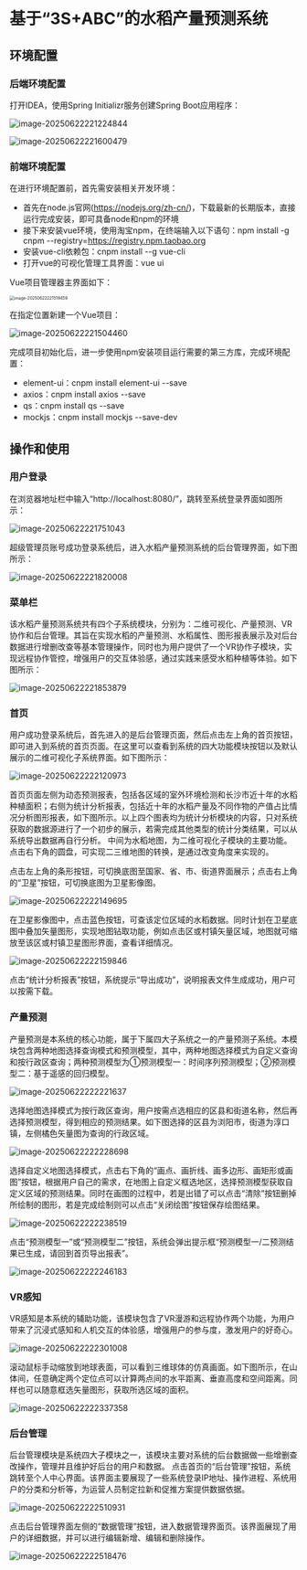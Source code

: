 # 基于“3S+ABC”的水稻产量预测系统

## 环境配置

### 后端环境配置

打开IDEA，使用Spring Initializr服务创建Spring Boot应用程序：

![image-20250622221224844](C:\Users\TY\AppData\Roaming\Typora\typora-user-images\image-20250622221224844.png)

![image-20250622221600479](C:\Users\TY\AppData\Roaming\Typora\typora-user-images\image-20250622221600479.png)



### 前端环境配置

在进行环境配置前，首先需安装相关开发环境：

* 首先在node.js官网(https://nodejs.org/zh-cn/)，下载最新的长期版本，直接运行完成安装，即可具备node和npm的环境
* 接下来安装vue环境，使用淘宝npm，在终端输入以下语句：npm install -g cnpm --registry=https://registry.npm.taobao.org
* 安装vue-cli依赖包：cnpm install --g vue-cli
* 打开vue的可视化管理工具界面：vue ui



Vue项目管理器主界面如下：

<img src="C:\Users\TY\AppData\Roaming\Typora\typora-user-images\image-20250622221519459.png" alt="image-20250622221519459" style="zoom: 50%;" />



在指定位置新建一个Vue项目：

![image-20250622221504460](C:\Users\TY\AppData\Roaming\Typora\typora-user-images\image-20250622221504460.png)



完成项目初始化后，进一步使用npm安装项目运行需要的第三方库，完成环境配置：

* element-ui：cnpm install element-ui --save
* axios：cnpm install axios --save
* qs：cnpm install qs --save
* mockjs：cnpm install mockjs --save-dev





## 操作和使用

### 用户登录

在浏览器地址栏中输入“http://localhost:8080/”，跳转至系统登录界面如图所示：

![image-20250622221751043](C:\Users\TY\AppData\Roaming\Typora\typora-user-images\image-20250622221751043.png)



超级管理员账号成功登录系统后，进入水稻产量预测系统的后台管理界面，如下图所示：

![image-20250622221820008](C:\Users\TY\AppData\Roaming\Typora\typora-user-images\image-20250622221820008.png)



### 菜单栏

该水稻产量预测系统共有四个子系统模块，分别为：二维可视化、产量预测、VR协作和后台管理。其旨在实现水稻的产量预测、水稻属性、图形报表展示及对后台数据进行增删改查等基本管理操作，同时也为用户提供了一个VR协作子模块，实现远程协作管控，增强用户的交互体验感，通过实践来感受水稻种植等体验。如下图所示：

![image-20250622221853879](C:\Users\TY\AppData\Roaming\Typora\typora-user-images\image-20250622221853879.png)



### 首页

用户成功登录系统后，首先进入的是后台管理页面，然后点击左上角的首页按钮，即可进入到系统的首页页面。在这里可以查看到系统的四大功能模块按钮以及默认展示的二维可视化子系统界面。如下图所示：

![image-20250622222120973](C:\Users\TY\AppData\Roaming\Typora\typora-user-images\image-20250622222120973.png)

首页页面左侧为动态预测报表，包括各区域的室外环境检测和长沙市近十年的水稻种植面积；右侧为统计分析报表，包括近十年的水稻产量及不同作物的产值占比情况分析图形报表，如下图所示。以上四个图表均为统计分析模块的内容，只对系统获取的数据源进行了一个初步的展示，若需完成其他类型的统计分类结果，可以从系统导出数据再自行分析。
中间为水稻地图，为二维可视化子模块的主要功能。点击右下角的圆盘，可实现二三维地图的转换，是通过改变角度来实现的。



点击左上角的条形按钮，可切换底图至国家、省、市、街道界面展示；点击右上角的“卫星”按钮，可切换底图为卫星影像图。

![image-20250622222149695](C:\Users\TY\AppData\Roaming\Typora\typora-user-images\image-20250622222149695.png)



在卫星影像图中，点击蓝色按钮，可查该定位区域的水稻数据。同时计划在卫星底图中叠加矢量图形，实现地图钻取功能，例如点击区或村镇矢量区域，地图就可缩放至该区或村镇卫星图形界面，查看详细情况。

![image-20250622222159846](C:\Users\TY\AppData\Roaming\Typora\typora-user-images\image-20250622222159846.png)



点击“统计分析报表”按钮，系统提示“导出成功”，说明报表文件生成成功，用户可以按需下载。



### 产量预测

产量预测是本系统的核心功能，属于下属四大子系统之一的产量预测子系统。本模块包含两种地图选择查询模式和预测模型，其中，两种地图选择模式为自定义查询和按行政区查询；两种预测模型为①预测模型一：时间序列预测模型；②预测模型二：基于遥感的回归模型。

![image-20250622222221637](C:\Users\TY\AppData\Roaming\Typora\typora-user-images\image-20250622222221637.png)



选择地图选择模式为按行政区查询，用户按需点选相应的区县和街道名称，然后再选择预测模型，得到相应的预测结果。如下图选择的区县为浏阳市，街道为淳口镇，左侧橘色矢量图为查询的行政区域。

![image-20250622222228698](C:\Users\TY\AppData\Roaming\Typora\typora-user-images\image-20250622222228698.png)



选择自定义地图选择模式，点击右下角的“画点、画折线、画多边形、画矩形或画图”按钮，根据用户自己的需求，在地图上自定义框选地区，选择预测模型获取自定义区域的预测结果。同时在画图的过程中，若是出错了可以点击“清除”按钮删掉所绘制的图形，若是完成绘制则可以点击“关闭绘图”按钮保存绘图结果。

![image-20250622222238519](C:\Users\TY\AppData\Roaming\Typora\typora-user-images\image-20250622222238519.png)



点击“预测模型一”或“预测模型二”按钮，系统会弹出提示框“预测模型一/二预测结果已生成，请回到首页导出报表”。

![image-20250622222246183](C:\Users\TY\AppData\Roaming\Typora\typora-user-images\image-20250622222246183.png)



### VR感知

VR感知是本系统的辅助功能，该模块包含了VR漫游和远程协作两个功能，为用户带来了沉浸式感知和人机交互的体验感，增强用户的参与度，激发用户的好奇心。

![image-20250622222301008](C:\Users\TY\AppData\Roaming\Typora\typora-user-images\image-20250622222301008.png)



滚动鼠标手动缩放到地球表面，可以看到三维球体的仿真画面。如下图所示，在山体间，任意确定两个定位点可以计算两点间的水平距离、垂直高度和空间距离。同样也可以随意框选矢量图形，获取所选区域的面积。

<img src="C:\Users\TY\AppData\Roaming\Typora\typora-user-images\image-20250622222337358.png" alt="image-20250622222337358"  />



### 后台管理

后台管理模块是系统四大子模块之一，该模块主要对系统的后台数据做一些增删查改操作，管理并且维护好后台的用户和数据。
点击首页的“后台管理”按钮，系统跳转至个人中心界面。该界面主要展现了一些系统登录IP地址、操作进程、系统用户的分类和分析等，为运营人员制定拉新和促推方案提供数据依据。

![image-20250622222510931](C:\Users\TY\AppData\Roaming\Typora\typora-user-images\image-20250622222510931.png)



点击后台管理界面左侧的“数据管理”按钮，进入数据管理界面页。该界面展现了用户的详细数据，并可以进行编辑新增、编辑和删除操作。

![image-20250622222518476](C:\Users\TY\AppData\Roaming\Typora\typora-user-images\image-20250622222518476.png)
